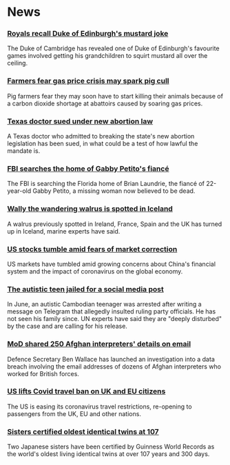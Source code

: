 # News
### [Royals recall Duke of Edinburgh's mustard joke](https://www.bbc.com/news/uk-58628865)
The Duke of Cambridge has revealed one of Duke of Edinburgh's favourite games involved getting his grandchildren to squirt mustard all over the ceiling.
### [Farmers fear gas price crisis may spark pig cull](https://www.bbc.com/news/business-58627325)
Pig farmers fear they may soon have to start killing their animals because of a carbon dioxide shortage at abattoirs caused by soaring gas prices.
### [Texas doctor sued under new abortion law](https://www.bbc.com/news/world-us-canada-58633515)
A Texas doctor who admitted to breaking the state's new abortion legislation has been sued, in what could be a test of how lawful the mandate is.
### [FBI searches the home of Gabby Petito's fiancé](https://www.bbc.com/news/world-us-canada-58629194)
The FBI is searching the Florida home of Brian Laundrie, the fiancé of 22-year-old Gabby Petito, a missing woman now believed to be dead.
### [Wally the wandering walrus is spotted in Iceland](https://www.bbc.com/news/uk-england-cornwall-58632372)
A walrus previously spotted in Ireland, France, Spain and the UK has turned up in Iceland, marine experts have said.
### [US stocks tumble amid fears of market correction](https://www.bbc.com/news/business-58632681)
US markets have tumbled amid growing concerns about China's financial system and the impact of coronavirus on the global economy. 
### [The autistic teen jailed for a social media post](https://www.bbc.com/news/world-asia-58588022)
In June, an autistic Cambodian teenager was arrested after writing a message on Telegram that allegedly insulted ruling party officials. He has not seen his family since. UN experts have said they are "deeply disturbed" by the case and are calling for his release.
### [MoD shared 250 Afghan interpreters' details on email](https://www.bbc.com/news/uk-58629592)
Defence Secretary Ben Wallace has launched an investigation into a data breach involving the email addresses of dozens of Afghan interpreters who worked for British forces.
### [US lifts Covid travel ban on UK and EU citizens](https://www.bbc.com/news/world-us-canada-58628491)
The US is easing its coronavirus travel restrictions, re-opening to passengers from the UK, EU and other nations. 
### [Sisters certified oldest identical twins at 107](https://www.bbc.com/news/world-asia-58630489)
Two Japanese sisters have been certified by Guinness World Records as the world's oldest living identical twins at over 107 years and 300 days.

